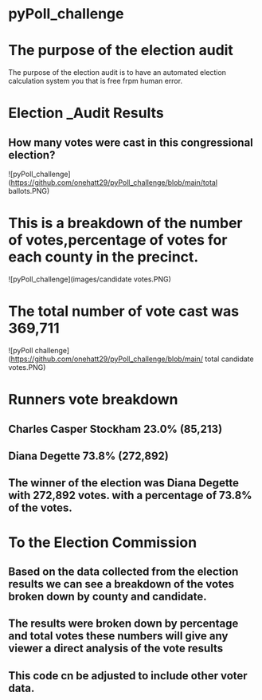 # pyPoll_challenge
# The purpose of the election audit
The purpose of the election audit is to have an automated election calculation system you that is free frpm human error.
# Election _Audit Results
## How many votes were cast in this congressional election?    

![pyPoll_challenge](https://github.com/onehatt29/pyPoll_challenge/blob/main/total ballots.PNG)


# This is a breakdown of the number of votes,percentage of votes for each county in the precinct. 
![pyPoll_challenge](images/candidate votes.PNG)

# The total number of vote cast was 369,711

![pyPoll challenge] (https://github.com/onehatt29/pyPoll_challenge/blob/main/ total candidate votes.PNG)

# Runners vote breakdown
## Charles Casper Stockham 23.0% (85,213)
## Diana Degette 73.8% (272,892)
## The winner of the election was Diana Degette with 272,892 votes. with a percentage of 73.8% of the votes.

# To the Election Commission 
## Based on the data collected from the election results we can see a breakdown of the votes broken down by county and candidate.
## The results were broken down by percentage and total votes these numbers will give any viewer a direct analysis of the vote results 
## This code cn be adjusted to include other voter data.

